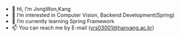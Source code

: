 - 👋 Hi, I’m JongWon,Kang
- 👀 I’m interested in Computer Vision, Backend Development(Spring)
- 🌱 I’m currently learning Spring Framework
- 📫 You can reach me by E-mail (yrs03001@hanyang.ac.kr)

<!---
Dubbi96/Dubbi96 is a ✨ special ✨ repository because its `README.md` (this file) appears on your GitHub profile.
You can click the Preview link to take a look at your changes.
--->

